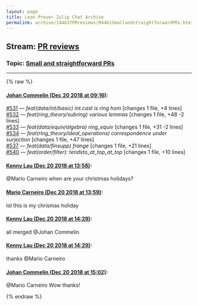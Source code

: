 ```yaml
---
layout: page
title: Lean Prover Zulip Chat Archive 
permalink: archive/144837PRreviews/94461SmallandstraightforwardPRs.html
---
```


## Stream: [PR reviews](index.html)
### Topic: [Small and straightforward PRs](94461SmallandstraightforwardPRs.html)

---


{% raw %}
#### [ Johan Commelin (Dec 20 2018 at 09:16)](https://leanprover.zulipchat.com/#narrow/stream/144837-PR%20reviews/topic/Small%20and%20straightforward%20PRs/near/152240964):
<p><a href="https://github.com/leanprover/mathlib/issues/531" target="_blank" title="https://github.com/leanprover/mathlib/issues/531">#531</a> — <em>feat(data/int/basic) int.cast is ring hom</em> [changes 1 file, +4 lines]<br>
<a href="https://github.com/leanprover/mathlib/issues/532" target="_blank" title="https://github.com/leanprover/mathlib/issues/532">#532</a> — <em>feat(ring_theory/subring) various lemmas</em> [changes 1 file, +48 -2 lines] <br>
<a href="https://github.com/leanprover/mathlib/issues/533" target="_blank" title="https://github.com/leanprover/mathlib/issues/533">#533</a> — <em>feat(data/equiv/algebra) ring_equiv</em> [changes 1 file, +31 -2 lines]<br>
<a href="https://github.com/leanprover/mathlib/issues/534" target="_blank" title="https://github.com/leanprover/mathlib/issues/534">#534</a> — <em>feat(ring_theory/ideal_operations) correspondence under surjection</em> [changes 1 file, +47 lines]<br>
<a href="https://github.com/leanprover/mathlib/issues/537" target="_blank" title="https://github.com/leanprover/mathlib/issues/537">#537</a> — <em>feat(data/finsupp) frange</em> [changes 1 file, +21 lines]<br>
<a href="https://github.com/leanprover/mathlib/issues/540" target="_blank" title="https://github.com/leanprover/mathlib/issues/540">#540</a> — <em>feat(order/filter): tendsto_at_top_at_top</em> [changes 1 file, +10 lines]</p>

#### [ Kenny Lau (Dec 20 2018 at 13:58)](https://leanprover.zulipchat.com/#narrow/stream/144837-PR%20reviews/topic/Small%20and%20straightforward%20PRs/near/152254457):
<p><span class="user-mention" data-user-id="110049">@Mario Carneiro</span> when are your christmas holidays?</p>

#### [ Mario Carneiro (Dec 20 2018 at 13:59)](https://leanprover.zulipchat.com/#narrow/stream/144837-PR%20reviews/topic/Small%20and%20straightforward%20PRs/near/152254469):
<p>lol this is my chrismas holiday</p>

#### [ Kenny Lau (Dec 20 2018 at 14:29)](https://leanprover.zulipchat.com/#narrow/stream/144837-PR%20reviews/topic/Small%20and%20straightforward%20PRs/near/152256092):
<p>all merged <span class="user-mention" data-user-id="112680">@Johan Commelin</span></p>

#### [ Kenny Lau (Dec 20 2018 at 14:29)](https://leanprover.zulipchat.com/#narrow/stream/144837-PR%20reviews/topic/Small%20and%20straightforward%20PRs/near/152256094):
<p>thanks <span class="user-mention" data-user-id="110049">@Mario Carneiro</span></p>

#### [ Johan Commelin (Dec 20 2018 at 15:02)](https://leanprover.zulipchat.com/#narrow/stream/144837-PR%20reviews/topic/Small%20and%20straightforward%20PRs/near/152257976):
<p><span class="user-mention" data-user-id="110049">@Mario Carneiro</span> Wow thanks!</p>


{% endraw %}
